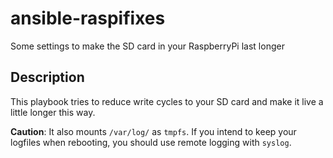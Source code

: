 # ansible-raspifixes
Some settings to make the SD card in your RaspberryPi last longer

## Description
This playbook tries to reduce write cycles to your SD card and make it live a little longer this way.

**Caution**: It also mounts ``/var/log/`` as ``tmpfs``. If you intend to keep your logfiles when rebooting, you should use remote logging with ``syslog``.
